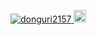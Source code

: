 <p align="left">
  <a href="https://github.com/donguri2157/donguri2157/">
    <img src="https://komarev.com/ghpvc/?username=donguri2157" alt="donguri2157" />
  </a>
  <a href="https://github.com/donguri2157">
    <img height="20" src="https://img.shields.io/github/followers/donguri2157?label=follow&logo=github&style=flat" />
  </a>
</p>